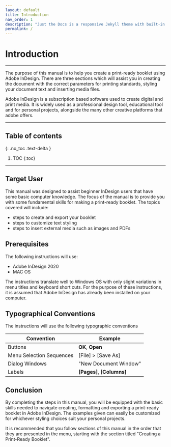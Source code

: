 ```yaml
---
layout: default
title: Introduction
nav_order: 1
description: "Just the Docs is a responsive Jekyll theme with built-in search that is easily customizable and hosted on GitHub Pages."
permalink: /
---
```


# Introduction
---
The purpose of this manual is to help you create a print-ready booklet using Adobe InDesign.  There are three sections which will assist you in creating the document with the correct parameters for printing standards, styling your document text and inserting media files.  

Adobe InDesign is a subscription based software used to create digital and print media.  It is widely used as a professional design tool, educational tool and for personal projects, alongside the many other creative platforms that adobe offers.

---

## Table of contents
{: .no_toc .text-delta }

1. TOC
{:toc}

---

## Target User
This manual was designed to assist beginner InDesign users that have some basic computer knowledge.  The focus of the manual is to provide you with some fundamental skills for making a print-ready booklet.  The topics covered will include:

* steps to create and export your booklet
* steps to customize text styling
* steps to insert external media such as images and PDFs

## Prerequisites

The following instructions will use:
* Adobe InDesign 2020
* MAC OS  

The instructions translate well to Windows OS with only slight variations in menu titles and keyboard short cuts. For the purpose of these instructions, it is assumed that Adobe InDesign has already been installed on your computer.

## Typographical Conventions

The instructions will use the following typographic conventions

|Convention|Example|
|---|---|
|Buttons|<b>OK</b>, <b>Open</b>|
|Menu Selection Sequences| [File] > [Save As]|
|Dialog Windows|"New Document Window"|
|Labels|<b>[Pages]</b>, <b>[Columns]</b>|

## Conclusion

By completing the steps in this manual, you will be equipped with the basic skills needed to navigate creating, formatting and exporting a print-ready booklet in Adobe InDesign.  The examples given can easily be customized for whichever styling choices suit your personal projects.  

It is recommended that you follow sections of this manual in the order that they are presented in the menu, starting with the section titled "Creating a Print-Ready Booklet". 
